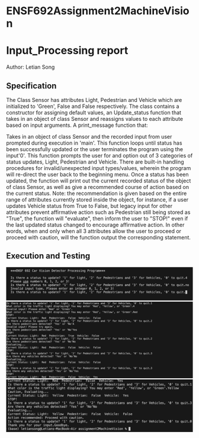 # ENSF692Assignment2MachineVision
# Input_Processing report
Author: Letian Song


## Specification
The Class Sensor has attributes Light, Pedestrian and Vehicle which are initialized to 'Green', False and False respectively. The class contains a constructor for assigning default values, an Update_status function that takes in an object of class Sensor and reassigns values to each attribute based on input arguments. A print_message function that:


Takes in an object of class Sensor and the recorded input from user prompted during execution in 'main'.
This function loops until status has been successfully updated or the user terminates the program using the input'0'.
This function prompts the user for and option out of 3 categories of status updates, Light, Pedestrian and Vehicle.
There are built-in handling procedures for invalid/unexpected input types/values, wherein the program will re-direct the user back to the beginning menu.
Once a status has been updated, the function will print out the current recorded status of the object of class Sensor, as well as give a recommended course of action based on the current status.
Note: the recommendation is given based on the entire range of attributes currently stored inside the object, for instance, if a user updates Vehicle status from True to False,
but legacy input for other attributes prevent affirmative action such as Pedestrian still being stored as "True", the function will "evaluate", then inform the user to "STOP!" even if the last updated status changed to encourage affirmative action. In other words, when and only when all 3 attributes allow the user to proceed or proceed with caution, will the function output the corresponding statement.


## Execution and Testing
![Example Error Handling](ErrorHandling.png)
![Successful execution input_processing.py](ExampleOutput1.png)
![Successful execution input_processing.py](ExampleOutput2.png)
